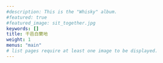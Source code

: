 ```yaml
---
#description: This is the "Whisky" album.
#featured: true
#featured_image: sit_together.jpg
keywords: []
title: 干邑白蘭地
weight: 1
menus: "main"
# list pages require at least one image to be displayed.
---
```

